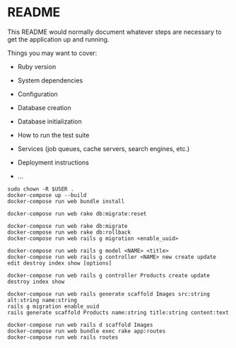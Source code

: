 # README

This README would normally document whatever steps are necessary to get the
application up and running.

Things you may want to cover:

* Ruby version

* System dependencies

* Configuration

* Database creation

* Database initialization

* How to run the test suite

* Services (job queues, cache servers, search engines, etc.)

* Deployment instructions

* ...

```
sudo chown -R $USER .
docker-compose up --build
docker-compose run web bundle install

docker-compose run web rake db:migrate:reset

docker-compose run web rake db:migrate
docker-compose run web rake db:rollback
docker-compose run web rails g migration <enable_uuid>

docker-compose run web rails g model <NAME> <title>
docker-compose run web rails g controller <NAME> new create update edit destroy index show [options]

docker-compose run web rails g controller Products create update destroy index show

docker-compose run web rails generate scaffold Images src:string alt:string name:string
rails g migration enable_uuid
rails generate scaffold Products name:string title:string content:text

docker-compose run web rails d scaffold Images
docker-compose run web bundle exec rake app:routes
docker-compose run web rails routes
```
